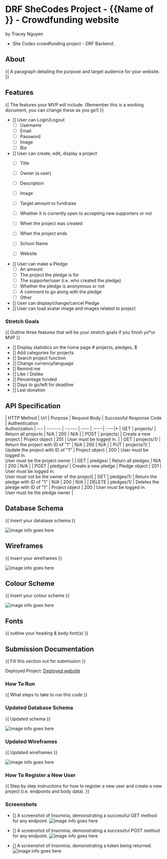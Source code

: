 # DRF SheCodes Project - {{Name of }} - Crowdfunding website
by Tracey Nguyen
- She Codes crowdfunding project - DRF Backend.

## About
{{ A paragraph detailing the purpose and target audience for your website. }}

## Features
{{ The features your MVP will include. (Remember this is a working document, you can change these as you go!) }}
* [] User can Login/Logout 
    - [ ] Username
    - [ ] Email
    - [ ] Password
    - [ ] Image
    - [ ] Bio
            
* [] User can create, edit, display a project
    - [ ] Title
    - [ ] Owner (a user)
    - [ ] Description
    - [ ] Image
    - [ ] Target amount to fundraise
    - [ ] Whether it is currently open to accepting new supporters or not
    - [ ] When the project was created
    - [ ] When the project ends
    - [ ] School Name
    - [ ] Website


* [] User can make a Pledge
    - [ ] An amount
    - [ ] The project the pledge is for
    - [ ] The supporter/user (i.e. who created the pledge)
    - [ ] Whether the pledge is anonymous or not
    - [ ] A comment to go along with the pledge
    - [ ] Other
        
* [] User can display/change/cancel Pledge
* [] User can load avatar image and images related to project



### Stretch Goals
{{ Outline three features that will be your stretch goals if you finish yo*ur MVP }}

* [] Display statistics on the home page # projects, pledges, $
* [] Add categories for projects
* [] Search project function
* [] Change currency/language
* [] Remind me
* [] Like / Dislike
* [] Percentage funded
* [] Days to go/left for deadline
* [] Last donation



## API Specification

| HTTP Method | Url | Purpose | Request Body | Successful Response Code | Authentication <br /> Authorization
| --- | ------- | ------ | ---- | -----| ----|*
| GET | projects/ | Return all projects | N/A | 200 | N/A |
| POST | projects/ | Create a new project | Project object | 201 | User must be logged in. |
| GET | projects/1/ | Return the project with ID of "1" | N/A | 200 | N/A |
| PUT | projects/1/ | Update the project with ID of "1" | Project object | 200 | User must be logged in.<br> User must be the project owner |
| GET | pledges/ | Return all pledges | N/A | 200 | N/A |
| POST | pledges/ | Create a new pledge | Pledge object | 201 | User must be logged in.<br> User must not be the owner of the project|
| GET | pledges/1/ | Return the pledge with ID of "1" | N/A | 200 | N/A |
| DELETE | pledges/1/ | Deletes the pledge with ID of "1" | Project object | 200 | User must be logged in.<br> User must be the pledge owner |

## Database Schema
{{ Insert your database schema }}

![image info goes here](./docs/image.png)

## Wireframes
{{ Insert your wireframes }}

![image info goes here](./docs/image.png)

## Colour Scheme
{{ Insert your colour scheme }}

![image info goes here](./docs/image.png)

## Fonts
{{ outline your heading & body font(s) }}

## Submission Documentation
{{ Fill this section out for submission }}

Deployed Project: [Deployed website](http://linkhere.com/)

### How To Run
{{ What steps to take to run this code }}

### Updated Database Schema
{{ Updated schema }}

![image info goes here](./docs/image.png)

### Updated Wireframes
{{  Updated wireframes }}

![image info goes here](./docs/image.png)

### How To Register a New User
{{ Step by step instructions for how to register a new user and create a new project (i.e. endpoints and body data). }}

### Screenshots
* [] A screenshot of Insomnia, demonstrating a successful GET method for any endpoint.
![image info goes here](./docs/image.png)

* [] A screenshot of Insomnia, demonstrating a successful POST method for any endpoint.
![image info goes here](./docs/image.png)

* [] A screenshot of Insomnia, demonstrating a token being returned.
![image info goes here](./docs/image.png)

